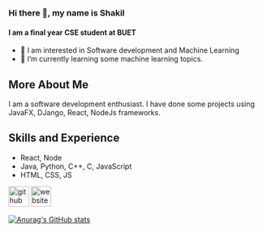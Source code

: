 ### Hi there 👋, my name is Shakil
#### I am a final year CSE student at BUET 
<!-- ![I am a final year CSE student at BUET ](https://arturssmirnovs.github.io/github-profile-readme-generator/images/banner.png)
 -->
- 👀 I am interested in Software development and Machine Learning
- 🔭 I’m currently learning some machine learning topics.

## More About Me
I am a software development enthusiast. I have done some projects using JavaFX, DJango, React, NodeJs frameworks. 

## Skills and Experience
* React, Node
* Java, Python, C++, C, JavaScript
* HTML, CSS, JS

[<img src='https://cdn.jsdelivr.net/npm/simple-icons@3.0.1/icons/github.svg' alt='github' height='40'>](https://github.com/Shakil018)  [<img src='https://cdn.jsdelivr.net/npm/simple-icons@3.0.1/icons/icloud.svg' alt='website' height='40'>](https://Shakil018.github.io/)  



<!-- Skills: REACT / JS / NODE / JAVA / Python / HTML / CSS -->
<!-- - 👋 Hi, I’m Shakil from Bangladesh. I am currently studying CSE at Buet.  -->

<!-- - 🌱 I’m currently learning ... 
- 💞️ I’m looking to collaborate on ...
- 📫 How to reach me ...
 -->
[![Anurag's GitHub stats](https://github-readme-stats.vercel.app/api?username=Shakil018)](https://github.com/anuraghazra/github-readme-stats)

<!---
Shakil018/Shakil018 is a ✨ special ✨ repository because its `README.md` (this file) appears on your GitHub profile.
You can click the Preview link to take a look at your changes.
--->
